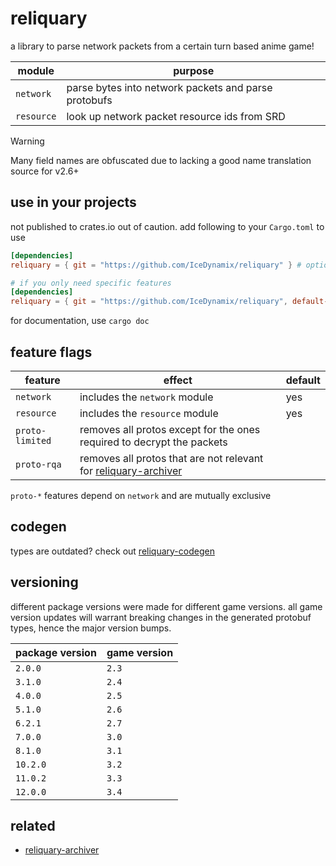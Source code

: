 # reliquary

a library to parse network packets from a certain turn based anime game!

| module     | purpose                                              |
|------------|------------------------------------------------------|
| `network`  | parse bytes into network packets and parse protobufs |
| `resource` | look up network packet resource ids from SRD         |

> [!WARNING]
> Many field names are obfuscated due to lacking a good name translation source for v2.6+

## use in your projects

not published to crates.io out of caution. add following to your `Cargo.toml` to use

```toml
[dependencies]
reliquary = { git = "https://github.com/IceDynamix/reliquary" } # optionally add revision
```

```toml
# if you only need specific features
[dependencies]
reliquary = { git = "https://github.com/IceDynamix/reliquary", default-features = false, features = ["resource"] }
```

for documentation, use `cargo doc`

## feature flags

| feature         | effect                                                                                                              | default |
|-----------------|---------------------------------------------------------------------------------------------------------------------|---------|
| `network`       | includes the `network` module                                                                                       | yes     |
| `resource`      | includes the `resource` module                                                                                      | yes     |
| `proto-limited` | removes all protos except for the ones required to decrypt the packets                                              |         |
| `proto-rqa`     | removes all protos that are not relevant for [reliquary-archiver](https://github.com/IceDynamix/reliquary-archiver) |         |

`proto-*` features depend on `network` and are mutually exclusive

## codegen

types are outdated? check out [reliquary-codegen](https://github.com/IceDynamix/reliquary-codegen)

## versioning

different package versions were made for different game versions. all game version updates will warrant breaking changes
in the generated protobuf types, hence the major version bumps.

| package version | game version |
|-----------------|--------------|
| `2.0.0`         | `2.3`        |
| `3.1.0`         | `2.4`        |
| `4.0.0`         | `2.5`        |
| `5.1.0`         | `2.6`        |
| `6.2.1`         | `2.7`        |
| `7.0.0`         | `3.0`        |
| `8.1.0`         | `3.1`        |
| `10.2.0`        | `3.2`        |
| `11.0.2`        | `3.3`        |
| `12.0.0`        | `3.4`        |

## related

- [reliquary-archiver](https://github.com/IceDynamix/reliquary-archiver)
